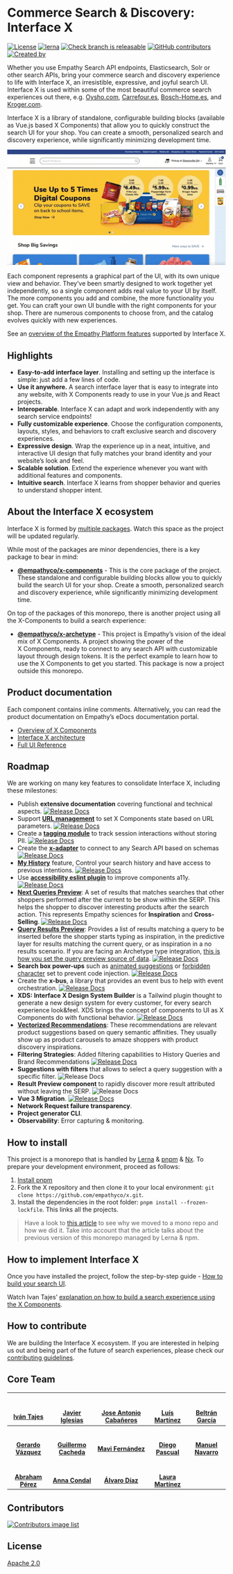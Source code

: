 # Commerce Search & Discovery: Interface X

[![License](https://img.shields.io/badge/License-Apache%202.0-blue.svg)](https://opensource.org/licenses/Apache-2.0)
[![lerna](https://img.shields.io/badge/maintained%20with-lerna-cc00ff.svg)](https://lerna.js.org/)
[![Check branch is releasable](https://github.com/empathyco/x/actions/workflows/build.yml/badge.svg?branch=main)](https://github.com/empathyco/x/actions/workflows/build.yml)
[![GitHub contributors](https://img.shields.io/github/contributors/empathyco/x.svg)](https://github.com/empathyco/x/graphs/contributors/)
[![Created by](https://img.shields.io/badge/Created%20by-Empathy.co-green)](https://www.empathy.co)

Whether you use Empathy Search API endpoints, Elasticsearch, Solr or other search APIs, bring your
commerce search and discovery experience to life with Interface X, an irresistible, expressive, and
joyful search UI. Interface X is used within some of the most beautiful commerce search experiences
out there, e.g. [Oysho.com](https://www.oysho.com/gb/?q=tshirt),
[Carrefour.es](https://www.carrefour.es/?q=queso),
[Bosch-Home.es](https://www.bosch-home.es/?contentType=products&query=horno), and
[Kroger.com](https://www.kroger.com/search?query=bread&searchType=trending).

Interface X is a library of standalone, configurable building blocks (available as Vue.js based
X&nbsp;Components) that allow you to quickly construct the search UI for your shop. You can create a
smooth, personalized search and discovery experience, while significantly minimizing development
time.

![X Components](assets/x-components-demo.gif)

Each component represents a graphical part of the UI, with its own unique view and behavior. They’ve
been smartly designed to work together yet independently, so a single component adds real value to
your UI by itself. The more components you add and combine, the more functionality you get. You can
craft your own UI bundle with the right components for your shop. There are numerous components to
choose from, and the catalog evolves quickly with new experiences.

See an
[overview of the Empathy Platform features](https://docs.empathy.co/explore-empathy-platform/features/)
supported by Interface X.

## Highlights

- **Easy-to-add interface layer**. Installing and setting up the interface is simple: just add a few
  lines of code.
- **Use it anywhere.** A search interface layer that is easy to integrate into any website, with X
  Components ready to use in your Vue.js and React projects.
- **Interoperable**. Interface X can adapt and work independently with any search service endpoints!
- **Fully customizable experience**. Choose the configuration components, layouts, styles, and
  behaviors to craft exclusive search and discovery experiences.
- **Expressive design**. Wrap the experience up in a neat, intuitive, and interactive UI design that
  fully matches your brand identity and your website’s look and feel.
- **Scalable solution**. Extend the experience whenever you want with additional features and
  components.
- **Intuitive search**. Interface X learns from shopper behavior and queries to understand shopper
  intent.

## About the Interface X ecosystem

Interface X is formed by [multiple packages](./.github/CONTRIBUTING.md#interface-x-and-packages).
Watch this space as the project will be updated regularly.

While most of the packages are minor dependencies, there is a key package to bear in mind:

- **[@empathyco/x-components](https://github.com/empathyco/x/tree/main/packages/x-components)** -
  This is the core package of the project. These standalone and configurable building blocks allow
  you to quickly build the search UI for your shop. Create a smooth, personalized search and
  discovery experience, while significantly minimizing development time.

On top of the packages of this monorepo, there is another project using all the X-Components to
build a search experience:

- **[@empathyco/x-archetype](https://github.com/empathyco/x-archetype)** - This project is Empathy’s
  vision of the ideal mix of X&nbsp;Components. A project showing the power of the
  X&nbsp;Components, ready to connect to any search API with customizable layout through design
  tokens. It is the perfect example to learn how to use the X&nbsp;Components to get you started.
  This package is now a project outside this monorepo.

## Product documentation

Each component contains inline comments. Alternatively, you can read the product documentation on
Empathy’s eDocs documentation portal.

- [Overview of X Components](https://docs.empathy.co/explore-empathy-platform/experience-search-and-discovery/)
- [Interface X architecture](https://docs.empathy.co/develop-empathy-platform/build-search-ui/web-x-architecture/)
- [Full UI Reference](https://docs.empathy.co/develop-empathy-platform/ui-reference/)
<!--- [Frequently Asked Questions](Content to be developed for GitHub project)--->

## Roadmap

We are working on many key features to consolidate Interface X, including these milestones:

- Publish **extensive documentation** covering functional and technical aspects.
  [![Release Docs](https://img.shields.io/badge/Released-August%202021-brightgreen)](https://docs.empathy.co)
- Support
  **[URL management](https://docs.empathy.co/develop-empathy-platform/ui-reference/components/url/)**
  to set X&nbsp;Components state based on URL parameters.
  [![Release Docs](https://img.shields.io/badge/Released-November%202021-brightgreen)](https://docs.empathy.co/develop-empathy-platform/ui-reference/components/url/)
- Create a
  **[tagging module](https://docs.empathy.co/develop-empathy-platform/ui-reference/components/tagging/)**
  to track session interactions without storing PII.
  [![Release Docs](https://img.shields.io/badge/Released-December%202021-brightgreen)](https://docs.empathy.co/develop-empathy-platform/ui-reference/components/tagging/)
- Create the **[x-adapter](https://github.com/empathyco/x/tree/main/packages/x-adapter)** to connect
  to any Search API based on schemas
  [![Release Docs](https://img.shields.io/badge/Released-April%202022-brightgreen)](https://docs.empathy.co)
- **[My History](https://docs.empathy.co/explore-empathy-platform/experience-search-and-discovery/my-history.html)**
  feature, Control your search history and have access to previous intentions.
  [![Release Docs](https://img.shields.io/badge/Released-July%202022-brightgreen)](https://empathy.co/blog/development-journey-my-history/)
- Use
  **[accessibility eslint plugin](https://github.com/vue-a11y/eslint-plugin-vuejs-accessibility)**
  to improve components a11y.
  [![Release Docs](https://img.shields.io/badge/Released-July%202022-brightgreen)](https://docs.empathy.co)
- **[Next Queries Preview](https://docs.empathy.co/develop-empathy-platform/ui-reference/components/next-queries/x-components.next-query-preview.html)**:
  A set of results that matches searches that other shoppers performed after the current to be show
  within the SERP. This helps the shopper to discover interesting products after the search action.
  This represents Empathy sciences for **Inspiration** and **Cross-Selling**.
  [![Release Docs](https://img.shields.io/badge/Released-August%202022-brightgreen)](https://docs.empathy.co)
- **[Query Results Preview](https://docs.empathy.co/develop-empathy-platform/ui-reference/components/queries-preview/x-components.query-preview.html)**:
  Provides a list of results matching a query to be inserted before the shopper starts typing as
  inspiration, in the predictive layer for results matching the current query, or as inspiration in
  a no results scenario. If you are facing an Archetype type integration,
  [this is how you set the query preview source of data](https://docs.empathy.co/develop-empathy-platform/build-search-ui/web-archetype-integration-guide.html#dynamic-query-results-preview).
  [![Release Docs](https://img.shields.io/badge/Released-September%202022-brightgreen)](https://docs.empathy.co/develop-empathy-platform/ui-reference/components/queries-preview/x-components.query-preview.html)
- **Search box power-ups** such as
  [animated suggestions](https://docs.empathy.co/develop-empathy-platform/ui-reference/components/search-box/x-components.search-input-placeholder.html)
  or [forbidden character](https://github.com/empathyco/x/pull/433) set to prevent code injection.
  [![Release Docs](https://img.shields.io/badge/Released-January%202023-brightgreen)](https://docs.empathy.co/develop-empathy-platform/ui-reference/components/search-box/x-components.search-input-placeholder.html)
- Create the **x-bus**, a library that provides an event bus to help with event orchestration.
  [![Release Docs](https://img.shields.io/badge/Released-February%202023-brightgreen)](https://github.com/empathyco/x/tree/main/packages/x-bus)
- **XDS: Interface X Design System Builder** is a Tailwind plugin thought to generate a new design
  system for every customer, for every search experience look&feel. XDS brings the concept of
  components to UI as X Components do with functional behavior.
  [![Release Docs](https://img.shields.io/badge/Released-April%202023-brightgreen)](https://github.com/empathyco/x/tree/main/packages/x-tailwindcss)
- **[Vectorized Recommendations](https://docs.empathy.co/explore-empathy-platform/features/vector-recommendations-overview.html)**:
  These recommendations are relevant product suggestions based on query semantic affinities. They
  usually show up as product carousels to amaze shoppers with product discovery inspirations.
- **Filtering Strategies**: Added filtering capabilities to History Queries and Brand
  Recommendations
  [![Release Docs](https://img.shields.io/badge/Released-October%202023-brightgreen)](https://docs.empathy.co/explore-empathy-platform/experience-search-and-discovery/history-queries.html)
- **Suggestions with filters** that allows to select a query suggestion with a specific filter.
  ![Release Docs](https://img.shields.io/badge/Discovery-Q3%202023-blue)
- **Result Preview component** to rapidly discover more result attributed without leaving the SERP.
  ![Release Docs](https://img.shields.io/badge/Discovery-Q4%202023-blue)
- **Vue 3 Migration**.
  [![Release Docs](https://img.shields.io/badge/Discovery-Q4%202023-blue)](https://vuejs.org/)
- **Network Request failure transparency**.
- **Project generator CLI**.
- **Observability**: Error capturing & monitoring.

## How to install

This project is a monorepo that is handled by [Lerna](https://github.com/lerna/lerna) &
[pnpm](https://pnpm.io/) & [Nx](https://nx.dev/). To prepare your development environment, proceed
as follows:

1. [Install pnpm](https://pnpm.io/installation)
2. Fork the X repository and then clone it to your local environment:
   `git clone https://github.com/empathyco/x.git`.
3. Install the dependencies in the root folder: `pnpm install --frozen-lockfile`. This links all the
   projects.

> Have a look to
> [this article](https://medium.com/empathyco/moving-to-a-mono-repo-part-1-the-journey-eb63efd8ef64)
> to see why we moved to a mono repo and how we did it. Take into account that the article talks
> about the previous version of this monorepo managed by Lerna & npm.

## How to implement Interface X

Once you have installed the project, follow the step-by-step guide -
[How to build your search UI](https://docs.empathy.co/develop-empathy-platform/build-search-ui/).

Watch Ivan Tajes’
[explanation on how to build a search experience using the X Components](https://www.youtube.com/watch?v=JjjIaQlG9aE).

## How to contribute

We are building the Interface X ecosystem. If you are interested in helping us out and being part of
the future of search experiences, please check our
[contributing guidelines](./.github/CONTRIBUTING.md).

## Core Team

| <a href="https://github.com/tajespasarela"><img src="https://avatars.githubusercontent.com/u/5759712?v=4" width="100px;" alt=""/><br /><br /><b>Iván Tajes</b></a>  | <a href="https://github.com/javieri-empathy"><img src="https://avatars.githubusercontent.com/u/68222542?v=4" width="100px;" alt=""/><br /><br /><b>Javier Iglesias</b></a> | <a href="https://github.com/joseacabaneros"><img src="https://avatars.githubusercontent.com/u/10746604?v=4" width="100px;" alt=""/><br /><br /><b>Jose Antonio Cabañeros</b></a> | <a href="https://github.com/LuisMartinez15"><img src="https://avatars.githubusercontent.com/u/6247440?v=4" width="100px;" alt=""/><br /><br /><b>Luís Martínez</b></a> |      <a href="https://github.com/tiborux"><img src="https://avatars.githubusercontent.com/u/6597815?v=4" width="100px;" alt=""/><br /><br /><b>Beltrán García</b></a>      |
| :-----------------------------------------------------------------------------------------------------------------------------------------------------------------: | :------------------------------------------------------------------------------------------------------------------------------------------------------------------------: | :------------------------------------------------------------------------------------------------------------------------------------------------------------------------------: | :--------------------------------------------------------------------------------------------------------------------------------------------------------------------: | :------------------------------------------------------------------------------------------------------------------------------------------------------------------------: |
| <a href="https://github.com/herrardo"><img src="https://avatars.githubusercontent.com/u/4663897?v=4" width="100px;" alt=""/><br /><br /><b>Gerardo Vázquez</b></a>  |  <a href="https://github.com/CachedaCodes"><img src="https://avatars.githubusercontent.com/u/7124620?v=4" width="100px;" alt=""/><br /><br /><b>Guillermo Cacheda</b></a>  |         <a href="https://github.com/mavmaf"><img src="https://avatars.githubusercontent.com/u/77147901?v=4" width="100px;" alt=""/><br /><br /><b>Mavi Fernández</b></a>         |    <a href="https://github.com/diegopf"><img src="https://avatars.githubusercontent.com/u/7504736?v=4" width="100px;" alt=""/><br /><br /><b>Diego Pascual</b></a>     | <a href="https://github.com/mnavarroespinosa"><img src="https://avatars.githubusercontent.com/u/77450928?v=4" width="100px;" alt=""/><br /><br /><b>Manuel Navarro</b></a> |
| <a href="https://github.com/ajperezbau"><img src="https://avatars.githubusercontent.com/u/75546736?v=4" width="100px;" alt=""/><br /><br /><b>Abraham Pérez</b></a> |       <a href="https://github.com/annacv"><img src="https://avatars.githubusercontent.com/u/21217131?v=4" width="100px;" alt=""/><br /><br /><b>Anna Condal</b></a>        |         <a href="https://github.com/alvarodE"><img src="https://avatars.githubusercontent.com/u/72568818?v=4" width="100px;" alt=""/><br /><br /><b>Álvaro Díaz</b></a>          | <a href="https://github.com/lauramargar"><img src="https://avatars.githubusercontent.com/u/114984466?v=4" width="100px;" alt=""/><br /><br /><b>Laura Martínez</b></a> |

## Contributors

<a href="https://github.com/empathyco/x/graphs/contributors">
  <img src="https://contrib.rocks/image?repo=empathyco/x" alt="Contributors image list"/>
</a>

## License

[Apache 2.0](./LICENSE)
